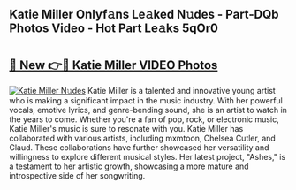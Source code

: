 ## Katie Miller Onlyf𝚊ns Le𝚊ked N𝚞des - Part-DQb Photos Video - Hot Part Le𝚊ks 5qOr0

# <h2><a href="http://ab38270.deff.icu/?id=Katie+Miller">🔗 New 👉🔴 Katie Miller VIDEO Photos</a></h2>

[![Katie Miller N𝚞des](https://i.imgur.com/rIISA9y.gif)](http://ab38270.deff.icu/?id=Katie+Miller)
Katie Miller is a talented and innovative young artist who is making a significant impact in the music industry. With her powerful vocals, emotive lyrics, and genre-bending sound, she is an artist to watch in the years to come. Whether you're a fan of pop, rock, or electronic music, Katie Miller's music is sure to resonate with you. Katie Miller has collaborated with various artists, including mxmtoon, Chelsea Cutler, and Claud. These collaborations have further showcased her versatility and willingness to explore different musical styles. Her latest project, "Ashes," is a testament to her artistic growth, showcasing a more mature and introspective side of her songwriting.
